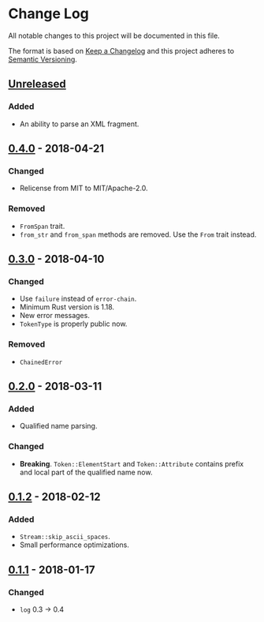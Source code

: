 # Change Log
All notable changes to this project will be documented in this file.

The format is based on [Keep a Changelog](http://keepachangelog.com/)
and this project adheres to [Semantic Versioning](http://semver.org/).

## [Unreleased]
### Added
- An ability to parse an XML fragment.

## [0.4.0] - 2018-04-21
### Changed
- Relicense from MIT to MIT/Apache-2.0.

### Removed
- `FromSpan` trait.
- `from_str` and `from_span` methods are removed. Use the `From` trait instead.

## [0.3.0] - 2018-04-10
### Changed
- Use `failure` instead of `error-chain`.
- Minimum Rust version is 1.18.
- New error messages.
- `TokenType` is properly public now.

### Removed
- `ChainedError`

## [0.2.0] - 2018-03-11
### Added
- Qualified name parsing.

### Changed
- **Breaking**. `Token::ElementStart` and `Token::Attribute` contains prefix
  and local part of the qualified name now.

## [0.1.2] - 2018-02-12
### Added
- `Stream::skip_ascii_spaces`.
- Small performance optimizations.

## [0.1.1] - 2018-01-17
### Changed
- `log` 0.3 -> 0.4

[Unreleased]: https://github.com/RazrFalcon/xmlparser/compare/v0.4.0...HEAD
[0.4.0]: https://github.com/RazrFalcon/xmlparser/compare/0.3.0...0.4.0
[0.3.0]: https://github.com/RazrFalcon/xmlparser/compare/0.2.0...0.3.0
[0.2.0]: https://github.com/RazrFalcon/xmlparser/compare/0.1.2...0.2.0
[0.1.2]: https://github.com/RazrFalcon/xmlparser/compare/0.1.1...0.1.2
[0.1.1]: https://github.com/RazrFalcon/xmlparser/compare/0.1.0...0.1.1
